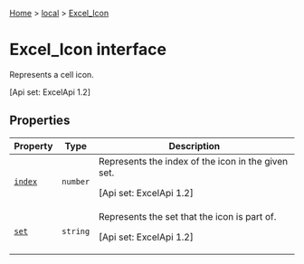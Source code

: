 [Home](./index) &gt; [local](local.md) &gt; [Excel\_Icon](local.excel_icon.md)

# Excel\_Icon interface

Represents a cell icon. 

 \[Api set: ExcelApi 1.2\]

## Properties

|  Property | Type | Description |
|  --- | --- | --- |
|  [`index`](local.excel_icon.index.md) | `number` | Represents the index of the icon in the given set. <p/> \[Api set: ExcelApi 1.2\] |
|  [`set`](local.excel_icon.set.md) | `string` | Represents the set that the icon is part of. <p/> \[Api set: ExcelApi 1.2\] |

